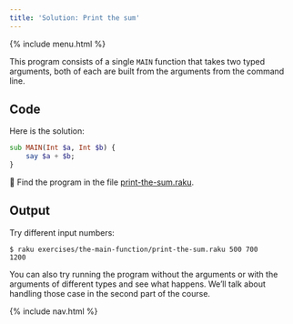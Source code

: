```yaml
---
title: 'Solution: Print the sum'
---
```


{% include menu.html %}

This program consists of a single `MAIN` function that takes two typed arguments, both of each are built from the arguments from the command line.

## Code

Here is the solution:

```raku
sub MAIN(Int $a, Int $b) {
    say $a + $b;
}
```

🦋 Find the program in the file [print-the-sum.raku](https://github.com/ash/raku-course/blob/master/exercises/the-main-function/print-the-sum.raku).

## Output

Try different input numbers:

```console
$ raku exercises/the-main-function/print-the-sum.raku 500 700
1200
```

You can also try running the program without the arguments or with the arguments of different types and see what happens. We’ll talk about handling those case in the second part of the course.

{% include nav.html %}
